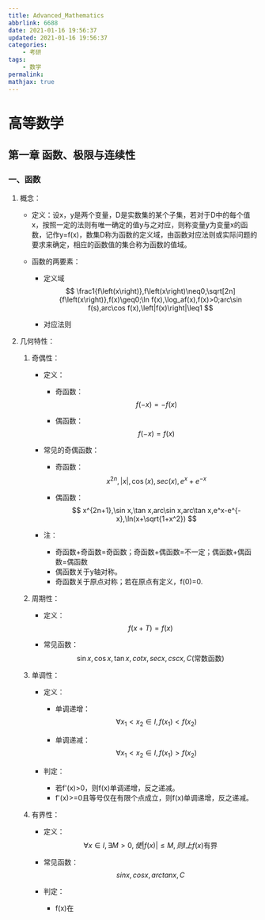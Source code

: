 ```yaml
---
title: Advanced_Mathematics
abbrlink: 6688
date: 2021-01-16 19:56:37
updated: 2021-01-16 19:56:37
categories:
	- 考研
tags:
	- 数学
permalink:
mathjax: true
---
```


# 高等数学

## 第一章 函数、极限与连续性

### 一、函数

1. 概念：

    - 定义：设x，y是两个变量，D是实数集的某个子集，若对于D中的每个值x，按照一定的法则有唯一确定的值y与之对应，则称变量y为变量x的函数，记作y=f(x)，数集D称为函数的定义域，由函数对应法则或实际问题的要求来确定，相应的函数值的集合称为函数的值域。

    - 函数的两要素：

        - 定义域
            $$
            \frac1{f\left(x\right)},f\left(x\right)\neq0;\sqrt[2n]{f\left(x\right)},f(x)\geq0;\ln f(x),\log_af(x),f(x)>0;arc\sin f(s),arc\cos f(x),\left|f(x)\right|\leq1
            $$

        - 对应法则

2. 几何特性：

    1. 奇偶性：

        - 定义：

            - 奇函数：
                $$
                f(-x)=-f(x)
                $$

            - 偶函数：
                $$
                f(-x)=f(x)
                $$

        - 常见的奇偶函数：

            - 奇函数：
                $$
                x^{2n},\left|x\right|,\cos(x),sec(x),e^x+e^{-x}
                $$

            - 偶函数：
                $$
                x^{2n+1},\sin x,\tan x,arc\sin x,arc\tan x,e^x-e^{-x},\ln(x+\sqrt{1+x^2})
                $$

        - 注：

            - 奇函数+奇函数=奇函数；奇函数+偶函数=不一定；偶函数+偶函数=偶函数
            - 偶函数关于y轴对称。
            - 奇函数关于原点对称；若在原点有定义，f(0)=0.

    2. 周期性：

        - 定义：
            $$
            f(x+T)=f(x)
            $$

        - 常见函数：
            $$
            \sin x,\cos x,\tan x,cotx,secx,cscx,C(\mathrm{常数函数})
            $$

    3. 单调性：

        - 定义：

            - 单调递增：
                $$
                \forall x_1<x_2\in I,f(x_1)<f(x_2)
                $$

            - 单调递减：
                $$
                \forall x_1<x_2\in I,f(x_1)>f(x_2)
                $$

        - 判定：

            - 若f'(x)>0，则f(x)单调递增，反之递减。
            - f'(x)>=0且等号仅在有限个点成立，则f(x)单调递增，反之递减。

    4. 有界性：

        - 定义：
            $$
            \forall x\in I,\exists M>0,使\left|f(x)\right|\leq M,则I上f(x)\mathrm{有界}
            $$

        - 常见函数：
            $$
            sinx,cosx,arctanx,C
            $$

        - 判定：

            - f(x)在

